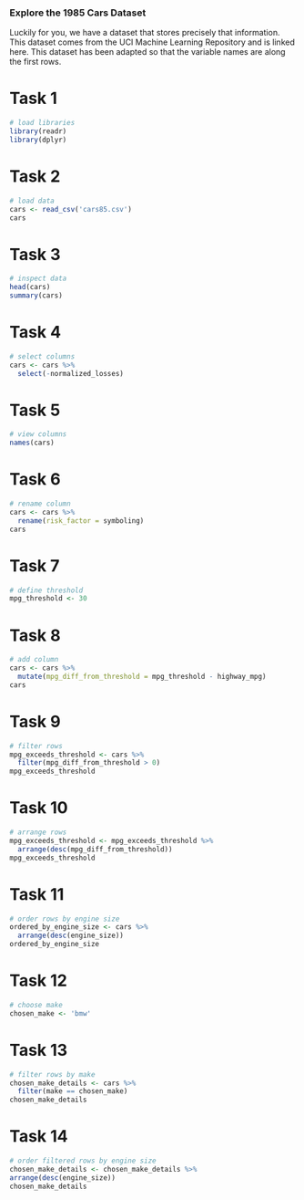 ### Explore the 1985 Cars Dataset
Luckily for you, we have a dataset that stores precisely that information. This dataset comes from the UCI Machine Learning Repository and is linked here. This dataset has been adapted so that the variable names are along the first rows.


# Task 1
```r
# load libraries
library(readr)
library(dplyr)
```

# Task 2
```r
# load data
cars <- read_csv('cars85.csv')
cars
```

# Task 3
```r
# inspect data
head(cars)
summary(cars)
```

# Task 4
```r
# select columns
cars <- cars %>%
  select(-normalized_losses)
```

# Task 5
```r
# view columns
names(cars)
```
# Task 6
```r
# rename column
cars <- cars %>%
  rename(risk_factor = symboling)
cars

```
# Task 7
```r
# define threshold
mpg_threshold <- 30
```
# Task 8
```r
# add column
cars <- cars %>%
  mutate(mpg_diff_from_threshold = mpg_threshold - highway_mpg)
cars


```
# Task 9
```r
# filter rows
mpg_exceeds_threshold <- cars %>%
  filter(mpg_diff_from_threshold > 0)
mpg_exceeds_threshold
```

# Task 10
```r
# arrange rows
mpg_exceeds_threshold <- mpg_exceeds_threshold %>%
  arrange(desc(mpg_diff_from_threshold))
mpg_exceeds_threshold

```
# Task 11
```r
# order rows by engine size
ordered_by_engine_size <- cars %>%
  arrange(desc(engine_size))
ordered_by_engine_size

```
# Task 12
```r
# choose make
chosen_make <- 'bmw'
```
# Task 13
```r
# filter rows by make
chosen_make_details <- cars %>%
  filter(make == chosen_make)
chosen_make_details
```
# Task 14
```r
# order filtered rows by engine size
chosen_make_details <- chosen_make_details %>%
arrange(desc(engine_size))
chosen_make_details
```
